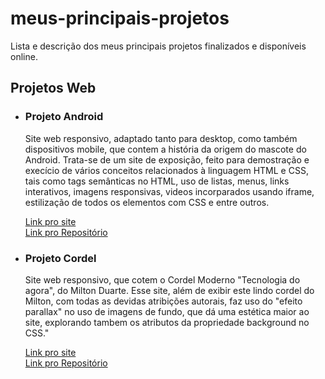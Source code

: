 # <h1>meus-principais-projetos</h1>
Lista e descrição dos meus principais projetos finalizados e disponíveis online.

<h2>Projetos Web</h2>
<ul>
  <li>
    <h3>Projeto Android</h3>
    <p>Site web responsivo, adaptado tanto para desktop, como também dispositivos mobile, que contem a história da origem do mascote do Android. Trata-se de um site de exposição, feito para demostração e execício de vários conceitos relacionados à linguagem HTML e CSS, tais como tags semânticas no HTML, uso de listas, menus, links interativos, imagens responsivas, videos incorparados usando iframe, estilização de todos os elementos com CSS e entre outros.</p>
    <a href="https://emanoel-ferreira-ls.github.io/ProjetoAndroid/" target="_blank">Link pro site</a> <br>
    <a href="https://github.com/Emanoel-Ferreira-LS/ProjetoAndroid" target="_blank">Link pro Repositório</a>
  </li>

  <li>
    <h3>Projeto Cordel</h3>
    <p>Site web responsivo, que cotem o Cordel Moderno "Tecnologia do agora", do Milton Duarte. Esse site, além de exibir este lindo cordel do Milton, com todas as devidas atribições autorais, faz uso do "efeito parallax" no uso de imagens de fundo, que dá uma estética maior ao site, explorando tambem os atributos da propriedade background no CSS."</p>
    <a href="https://emanoel-ferreira-ls.github.io/projeto-cordel/" target="_blank">Link pro site</a> <br>
     <a href="https://github.com/Emanoel-Ferreira-LS/projeto-cordel" target="_blank">Link pro Repositório</a>
  </li>
</ul>


